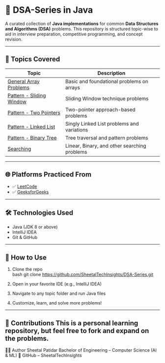 # 📘 DSA-Series in Java

A curated collection of **Java implementations** for common **Data Structures and Algorithms (DSA)** problems. This repository is structured topic-wise to aid in interview preparation, competitive programming, and concept revision.

---
## 📂 Topics Covered

| Topic | Description |
|-------|-------------|
| [General Array Problems](./General-Array-problems) | Basic and foundational problems on arrays |
| [Pattern - Sliding Window](./Pattern%20Sliding%20window) | Sliding Window technique problems |
| [Pattern - Two Pointers](./Two%20pointers%20problem) | Two-pointer approach-based problems |
| [Pattern - Linked List](./Pattern%20Linked%20List) | Singly Linked List problems and variations |
| [Pattern - Binary Tree](./Pattern%20Binary%20Tree) | Tree traversal and pattern problems |
| [Searching](./Searching) | Linear, Binary, and other searching problems |

---

## 🌐 Platforms Practiced From

- ✅ [LeetCode](https://leetcode.com/)
- ✅ [GeeksforGeeks](https://www.geeksforgeeks.org/)


---

## 🛠️ Technologies Used

- Java (JDK 8 or above)
- IntelliJ IDEA 
- Git & GitHub

---

## 🚀 How to Use

1. Clone the repo  
   bash
   git clone https://github.com/SheetalTechInsights/DSA-Series.git

2. Open in your favorite IDE (e.g., IntelliJ IDEA)

3. Navigate to any topic folder and run Java files

4. Customize, learn, and solve more problems!
---
🤝 Contributions
This is a personal learning repository, but feel free to fork and expand on the problems.
---
🧑‍💻 Author
Sheetal Patidar
Bachelor of Engineering – Computer Science (AI & ML)
🔗 GitHub – SheetalTechInsights

   
